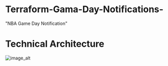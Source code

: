 # Terraform-Gama-Day-Notifications-

"NBA Game Day Notification"

# Technical Architecture

![image_alt]()






